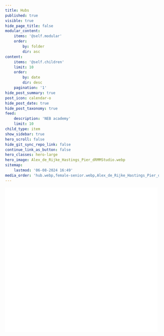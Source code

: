 ```yaml
---
title: Hubs
published: true
visible: true
hide_page_title: false
modular_content:
    items: '@self.modular'
    order:
        by: folder
        dir: asc
content:
    items: '@self.children'
    limit: 10
    order:
        by: date
        dir: desc
    pagination: '1'
hide_post_summary: true
post_icon: calendar-o
hide_post_date: true
hide_post_taxonomy: true
feed:
    description: 'NEB academy'
    limit: 10
child_type: item
show_sidebar: true
hero_scroll: false
hide_git_sync_repo_link: false
continue_link_as_button: false
hero_classes: hero-large
hero_image: Alex_de_Rijke_Hastings_Pier_dRMMStudio.webp
sitemap:
    lastmod: '06-08-2024 16:49'
media_order: 'hub.webp,female-senior.webp,Alex_de_Rijke_Hastings_Pier_dRMMStudio.webp,NEBA_LOGO_V_WHITE_outline-1.webp'
---
```


![NEBA_LOGO_V_WHITE_outline-1](NEBA_LOGO_V_WHITE_outline-1.webp "NEBA_LOGO_V_WHITE_outline-1")